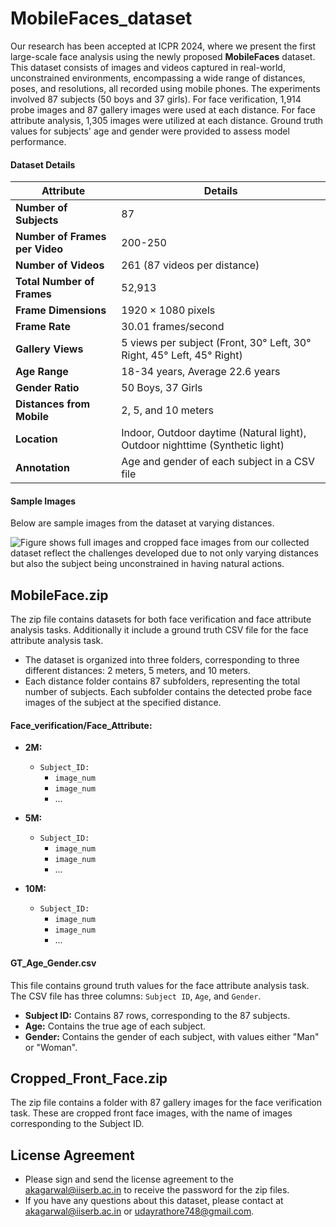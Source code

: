 # MobileFaces_dataset
Our research has been accepted at ICPR 2024, where we present the first large-scale face analysis using the newly proposed **MobileFaces** dataset. This dataset consists of images and videos captured in real-world, unconstrained environments, encompassing a wide range of distances, poses, and resolutions, all recorded using mobile phones. The experiments involved 87 subjects (50 boys and 37 girls). For face verification, 1,914 probe images and 87 gallery images were used at each distance. For face attribute analysis, 1,305 images were utilized at each distance. Ground truth values for subjects' age and gender were provided to assess model performance.

#### Dataset Details

| **Attribute**               | **Details**                                         |
|-----------------------------|-----------------------------------------------------|
| **Number of Subjects**      | 87                                                  |
| **Number of Frames per Video** | 200-250                                            |
| **Number of Videos**        | 261 (87 videos per distance)                       |
| **Total Number of Frames**  | 52,913                                              |
| **Frame Dimensions**        | 1920 × 1080 pixels                                 |
| **Frame Rate**              | 30.01 frames/second                                |
| **Gallery Views**           | 5 views per subject (Front, 30° Left, 30° Right, 45° Left, 45° Right) |
| **Age Range**               | 18-34 years, Average 22.6 years                    |
| **Gender Ratio**            | 50 Boys, 37 Girls                                  |
| **Distances from Mobile**   | 2, 5, and 10 meters                                |
| **Location**                | Indoor, Outdoor daytime (Natural light), Outdoor nighttime (Synthetic light) |
| **Annotation**              | Age and gender of each subject in a CSV file       |

#### Sample Images

Below are sample images from the dataset at varying distances.

![Figure shows full images and cropped face images from our collected dataset reflect the challenges developed due to not only varying distances but also the subject being unconstrained in having natural actions.](path/to/sample1.png)
## MobileFace.zip

The zip file contains datasets for both face verification and face attribute analysis tasks. Additionally it include a ground truth CSV file for the face attribute analysis task.
- The dataset is organized into three folders, corresponding to three different distances: 2 meters, 5 meters, and 10 meters.
- Each distance folder contains 87 subfolders, representing the total number of subjects. Each subfolder contains the detected probe face images of the subject at the specified distance.

#### Face_verification/Face_Attribute:

- **2M:** 
  - `Subject_ID:`
    - `image_num`
    - `image_num`
    - ...

- **5M:** 
  - `Subject_ID:`
    - `image_num`
    - `image_num`
    - ...

- **10M:** 
  - `Subject_ID:`
    - `image_num`
    - `image_num`
    - ...

#### GT_Age_Gender.csv
This file contains ground truth values for the face attribute analysis task. The CSV file has three columns: `Subject ID`, `Age`, and `Gender`.
- **Subject ID:** Contains 87 rows, corresponding to the 87 subjects.
- **Age:** Contains the true age of each subject.
- **Gender:** Contains the gender of each subject, with values either "Man" or "Woman".

## Cropped_Front_Face.zip

The zip file contains a folder with 87 gallery images for the face verification task. These are cropped front face images, with the name of images corresponding to the Subject ID.

## License Agreement
- Please sign and send the license agreement to the  [akagarwal@iiserb.ac.in](mailto:akagarwal@iiserb.ac.in) to receive the password for the zip files.
- If you have any questions about this dataset, please contact at [akagarwal@iiserb.ac.in](mailto:akagarwal@iiserb.ac.in) or [udayrathore748@gmail.com](mailto:udayrathore748@gmail.com).

